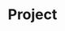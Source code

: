 ---
title: Project
layout: collection
permalink: /project/
collection: project
entries_layout: grid
classes: wide
entries_layout: list
sort_by: order
sort_order: reverse
---